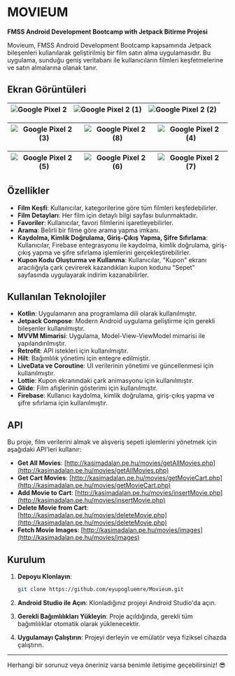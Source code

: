 # MOVIEUM

**FMSS Android Development Bootcamp with Jetpack Bitirme Projesi**

Movieum, FMSS Android Development Bootcamp kapsamında Jetpack bileşenleri kullanılarak geliştirilmiş bir film satın alma uygulamasıdır. Bu uygulama, sunduğu geniş veritabanı ile kullanıcıların filmleri keşfetmelerine ve satın almalarına olanak tanır.

## Ekran Görüntüleri

| ![Google Pixel 2](https://github.com/user-attachments/assets/16398305-ec48-4bf1-b443-d7c7fd10c469) | ![Google Pixel 2 (1)](https://github.com/user-attachments/assets/d8044e05-69a9-4ed7-800b-2872f8e400f3) | ![Google Pixel 2 (2)](https://github.com/user-attachments/assets/fe205966-924a-47b9-800a-c0b13f473e67) |
|-------------------------|-----------------------|-----------------------|

| ![Google Pixel 2 (3)](https://github.com/user-attachments/assets/013a3947-b4be-41d9-99ae-05070dab0c2e) | ![Google Pixel 2 (8)](https://github.com/user-attachments/assets/7c090096-1a86-4352-8704-b861ae1989f7) | ![Google Pixel 2 (4)](https://github.com/user-attachments/assets/bc7b49b9-a558-4025-977a-4eaf71c178c5) |
|-------------------------|-----------------------|-----------------------|

| ![Google Pixel 2 (5)](https://github.com/user-attachments/assets/4f261260-b570-4e8d-9315-2b7cedd52e24) | ![Google Pixel 2 (6)](https://github.com/user-attachments/assets/8d8c1fdb-5221-4208-bbcf-4667c4cc675c) | ![Google Pixel 2 (7)](https://github.com/user-attachments/assets/91abca2c-5531-46c9-9476-1bd3e915163c) |
|-------------------------|-----------------------|-----------------------|

## Özellikler

- **Film Keşfi**: Kullanıcılar, kategorilerine göre tüm filmleri keşfedebilirler.
- **Film Detayları**: Her film için detaylı bilgi sayfası bulunmaktadır.
- **Favoriler**: Kullanıcılar, favori filmlerini işaretleyebilirler.
- **Arama**: Belirli bir filme göre arama yapma imkanı.
- **Kaydolma, Kimlik Doğrulama, Giriş-Çıkış Yapma, Şifre Sıfırlama**: Kullanıcılar, Firebase entegrasyonu ile kaydolma, kimlik doğrulama, giriş-çıkış yapma ve şifre sıfırlama işlemlerini gerçekleştirebilirler.
- **Kupon Kodu Oluşturma ve Kullanma**: Kullanıcılar, "Kupon" ekranı aracılığıyla çark çevirerek kazandıkları kupon kodunu "Sepet" sayfasında uygulayarak indirim kazanabilirler.

## Kullanılan Teknolojiler

- **Kotlin**: Uygulamanın ana programlama dili olarak kullanılmıştır.
- **Jetpack Compose**: Modern Android uygulama geliştirme için gerekli bileşenler kullanılmıştır.
- **MVVM Mimarisi**: Uygulama, Model-View-ViewModel mimarisi ile yapılandırılmıştır.
- **Retrofit**: API istekleri için kullanılmıştır.
- **Hilt**: Bağımlılık yönetimi için entegre edilmiştir.
- **LiveData ve Coroutine**: UI verilerinin yönetimi ve güncellenmesi için kullanılmıştır.
- **Lottie**: Kupon ekranındaki çark animasyonu için kullanılmıştır.
- **Glide**: Film afişlerinin gösterimi için kullanılmıştır.
- **Firebase**: Kullanıcı kaydolma, kimlik doğrulama, giriş-çıkış yapma ve şifre sıfırlama için kullanılmıştır.

## API

Bu proje, film verilerini almak ve alışveriş sepeti işlemlerini yönetmek için aşağıdaki API'leri kullanır:

- **Get All Movies**: [http://kasimadalan.pe.hu/movies/getAllMovies.php](http://kasimadalan.pe.hu/movies/getAllMovies.php)
- **Get Cart Movies**: [http://kasimadalan.pe.hu/movies/getMovieCart.php](http://kasimadalan.pe.hu/movies/getMovieCart.php)
- **Add Movie to Cart**: [http://kasimadalan.pe.hu/movies/insertMovie.php](http://kasimadalan.pe.hu/movies/insertMovie.php)
- **Delete Movie from Cart**: [http://kasimadalan.pe.hu/movies/deleteMovie.php](http://kasimadalan.pe.hu/movies/deleteMovie.php)
- **Fetch Movie Images**: [http://kasimadalan.pe.hu/movies/images](http://kasimadalan.pe.hu/movies/images)

## Kurulum

1. **Depoyu Klonlayın**:

   ```bash
   git clone https://github.com/eyupogluemre/Movieum.git
   ```

2. **Android Studio ile Açın**: Klonladığınız projeyi Android Studio'da açın.

3. **Gerekli Bağımlılıkları Yükleyin**: Proje açıldığında, gerekli tüm bağımlılıklar otomatik olarak yüklenecektir.

4. **Uygulamayı Çalıştırın**: Projeyi derleyin ve emülatör veya fiziksel cihazda çalıştırın.

---

Herhangi bir sorunuz veya öneriniz varsa benimle iletişime geçebilirsiniz! 😎
